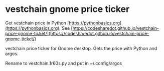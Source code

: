 # vestchain gnome price ticker

Get vestchain price in Python [https://pythonbasics.org](https://pythonbasics.org).
See [https://codesharedot.github.io/vestchain-price-gnome-ticket/](https://codesharedot.github.io/vestchain-price-gnome-ticket/)

vestchain price ticker for Gnome desktop. Gets the price with Python and argos.

Rename to vestchain.1r60s.py and put in ~/.config/argos

